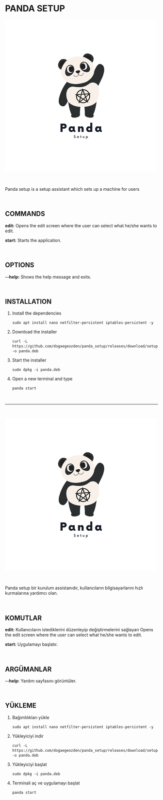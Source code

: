 # PANDA SETUP

![PandaSetupLogo](https://raw.githubusercontent.com/dogaegeozden/panda_setup/main/app_images/panda_setup.png)

<br>

 Panda setup is a setup assistant which sets up a machine for users
 
 <br>
 
 ## COMMANDS

__edit:__ Opens the edit screen where the user can select what he/she wants to edit.

__start:__ Starts the application.

<br>

## OPTIONS

__--help:__ Shows the help message and exits.

<br>

## INSTALLATION

1) Install the dependencies
	
       sudo apt install nano netfilter-persistent iptables-persistent -y

2) Download the installer
	
       curl -L https://github.com/dogaegeozden/panda_setup/releases/download/setup/panda.deb -o panda.deb

3) Start the installer

       sudo dpkg -i panda.deb

4) Open a new terminal and type

       panda start

<br>

---

<br>

![PandaSetupLogo](https://raw.githubusercontent.com/dogaegeozden/panda_setup/main/app_images/panda_setup.png)

<br>

Panda setup bir kurulum assistanıdır, kullancıların bilgisayarlarını hızlı kurmalarına yardımcı olan.
 
 <br>
 
 ## KOMUTLAR

__edit:__ Kullanıcıların istediklerini düzenleyip değiştirmelerini sağlayan Opens the edit screen where the user can select what he/she wants to edit.

__start:__ Uygulamayı başlatır.

<br>

## ARGÜMANLAR

__--help:__ Yardım sayfasını görüntüler.

<br>

## YÜKLEME

1) Bağımlılıkları yükle
	
       sudo apt install nano netfilter-persistent iptables-persistent -y

2) Yükleyiciyi indir
	
       curl -L https://github.com/dogaegeozden/panda_setup/releases/download/setup/panda.deb -o panda.deb

3) Yükleyiciyi başlat

       sudo dpkg -i panda.deb

4) Terminali aç ve uygulamayı başlat

       panda start

<br>